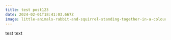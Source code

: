 ```yaml
---
title: test post123
date: 2024-02-01T18:41:03.667Z
image: little-animals-rabbit-and-squirrel-standing-together-in-a-colourful-meadowcolourful-meadow-setti-.png
---
```

t﻿est text